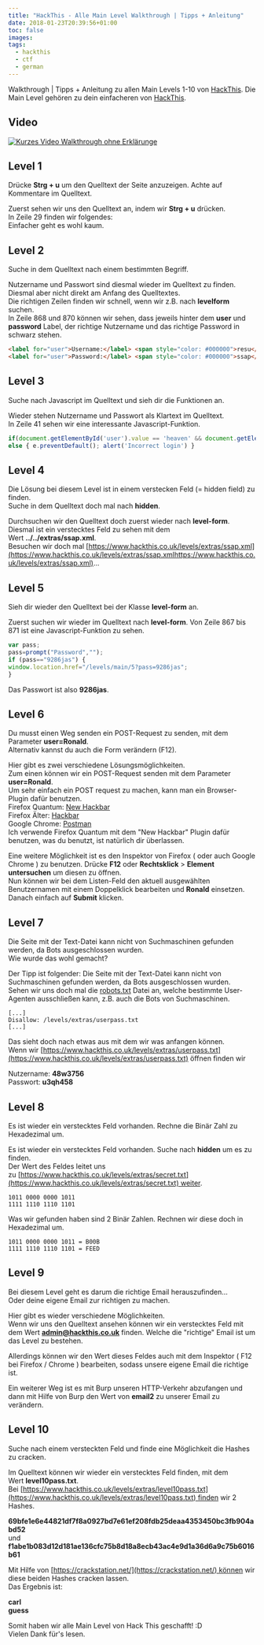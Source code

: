```yaml
---
title: "HackThis - Alle Main Level Walkthrough | Tipps + Anleitung"
date: 2018-01-23T20:39:56+01:00
toc: false
images:
tags:
  - hackthis
  - ctf
  - german
---
```


Walkthrough | Tipps + Anleitung zu allen Main Levels 1-10 von [HackThis](https://www.hackthis.co.uk/levels/Main). Die Main Level gehören zu dein einfacheren von [HackThis](https://www.hackthis.co.uk/levels/Main).

## **Video**

[![Kurzes Video Walkthrough ohne Erklärunge](http://img.youtube.com/vi/G7O8Zh9dPbk/0.jpg)](http://www.youtube.com/watch?v=G7O8Zh9dPbk)

## **Level 1**

Drücke **Strg + u** um den Quelltext der Seite anzuzeigen. Achte auf Kommentare im Quelltext.

Zuerst sehen wir uns den Quelltext an, indem wir **Strg + u** drücken.  
In Zeile 29 finden wir folgendes:  **<!-- username: in, password: out -->**  
Einfacher geht es wohl kaum.

## **Level 2**

Suche in dem Quelltext nach einem bestimmten Begriff.

Nutzername und Passwort sind diesmal wieder im Quelltext zu finden. Diesmal aber nicht direkt am Anfang des Quelltextes.  
Die richtigen Zeilen finden wir schnell, wenn wir z.B. nach **levelform** suchen.  
In Zeile 868 und 870 können wir sehen, dass jeweils hinter dem **user** und **password** Label, der richtige Nutzername und das richtige Password in schwarz stehen.

```html
<label for="user">Username:</label> <span style="color: #000000">resu</span>
<label for="user">Password:</label> <span style="color: #000000">ssap</span>
```

## **Level 3**

Suche nach Javascript im Quelltext und sieh dir die Funktionen an.

Wieder stehen Nutzername und Passwort als Klartext im Quelltext.  
In Zeile 41 sehen wir eine interessante Javascript-Funktion.

```js
if(document.getElementById('user').value == 'heaven' && document.getElementById('pass').value == 'hell') { }
else { e.preventDefault(); alert('Incorrect login') }
```

## **Level 4**

Die Lösung bei diesem Level ist in einem verstecken Feld (= hidden field) zu finden.  
Suche in dem Quelltext doch mal nach **hidden**.

Durchsuchen wir den Quelltext doch zuerst wieder nach **level-form**.  
Diesmal ist ein verstecktes Feld zu sehen mit dem Wert **../../extras/ssap.xml**.  
Besuchen wir doch mal [https://www.hackthis.co.uk/levels/extras/ssap.xml](https://www.hackthis.co.uk/levels/extras/ssap.xmlhttps://www.hackthis.co.uk/levels/extras/ssap.xml)...

## **Level 5**

Sieh dir wieder den Quelltext bei der Klasse **level-form** an.

Zuerst suchen wir wieder im Quelltext nach **level-form**. Von Zeile 867 bis 871 ist eine Javascript-Funktion zu sehen.

```javascript
var pass;
pass=prompt("Password","");
if (pass=="9286jas") {
window.location.href="/levels/main/5?pass=9286jas";
}
```

Das Passwort ist also **9286jas**.

## **Level 6**

Du musst einen Weg senden ein POST-Request zu senden, mit dem Parameter **user=Ronald**.  
Alternativ kannst du auch die Form verändern (F12).

Hier gibt es zwei verschiedene Lösungsmöglichkeiten.  
Zum einen können wir ein POST-Request senden mit dem Parameter **user=Ronald**.  
Um sehr einfach ein POST request zu machen, kann man ein Browser-Plugin dafür benutzen.  
Firefox Quantum: [New Hackbar](https://addons.mozilla.org/de/firefox/addon/new-hackbar/)  
Firefox Älter: [Hackbar](https://addons.mozilla.org/de/firefox/addon/hackbar/)  
Google Chrome: [Postman](https://chrome.google.com/webstore/detail/postman/fhbjgbiflinjbdggehcddcbncdddomop)  
Ich verwende Firefox Quantum mit dem "New Hackbar" Plugin dafür benutzen, was du benutzt, ist natürlich dir überlassen.

Eine weitere Möglichkeit ist es den Inspektor von Firefox ( oder auch Google Chrome ) zu benutzen. Drücke **F12** oder **Rechtsklick** > **Element untersuchen** um diesen zu öffnen.  
Nun können wir bei dem Listen-Feld den aktuell ausgewählten Benutzernamen mit einem Doppelklick bearbeiten und **Ronald** einsetzen.  
Danach einfach auf **Submit** klicken.

## **Level 7**

Die Seite mit der Text-Datei kann nicht von Suchmaschinen gefunden werden, da Bots ausgeschlossen wurden.  
Wie wurde das wohl gemacht?

Der Tipp ist folgender: Die Seite mit der Text-Datei kann nicht von Suchmaschinen gefunden werden, da Bots ausgeschlossen wurden.  
Sehen wir uns doch mal die [robots.txt](https://www.hackthis.co.uk/robots.txt) Datei an, welche bestimmte User-Agenten ausschließen kann, z.B. auch die Bots von Suchmaschinen.

```shell
[...]
Disallow: /levels/extras/userpass.txt
[...]
```

Das sieht doch nach etwas aus mit dem wir was anfangen können.  
Wenn wir [https://www.hackthis.co.uk/levels/extras/userpass.txt](https://www.hackthis.co.uk/levels/extras/userpass.txt) öffnen finden wir

Nutzername: **48w3756**  
Passwort: **u3qh458**

## **Level 8**

Es ist wieder ein verstecktes Feld vorhanden. Rechne die Binär Zahl zu Hexadezimal um.

Es ist wieder ein verstecktes Feld vorhanden. Suche nach **hidden** um es zu finden.  
Der Wert des Feldes leitet uns zu [https://www.hackthis.co.uk/levels/extras/secret.txt](https://www.hackthis.co.uk/levels/extras/secret.txt) weiter.

```shell
1011 0000 0000 1011
1111 1110 1110 1101
```

Was wir gefunden haben sind 2 Binär Zahlen. Rechnen wir diese doch in Hexadezimal um.

```shell
1011 0000 0000 1011 = B00B
1111 1110 1110 1101 = FEED
```

## **Level 9**

Bei diesem Level geht es darum die richtige Email herauszufinden...  
Oder deine eigene Email zur richtigen zu machen.

Hier gibt es wieder verschiedene Möglichkeiten.  
Wenn wir uns den Quelltext ansehen können wir ein verstecktes Feld mit dem Wert **admin@hackthis.co.uk** finden. Welche die "richtige" Email ist um das Level zu bestehen.

Allerdings können wir den Wert dieses Feldes auch mit dem Inspektor ( F12 bei Firefox / Chrome ) bearbeiten, sodass unsere eigene Email die richtige ist.

Ein weiterer Weg ist es mit Burp unseren HTTP-Verkehr abzufangen und dann mit Hilfe von Burp den Wert von **email2** zu unserer Email zu verändern.

## **Level 10**

Suche nach einem versteckten Feld und finde eine Möglichkeit die Hashes zu cracken.

Im Quelltext können wir wieder ein verstecktes Feld finden, mit dem Wert **level10pass.txt**.  
Bei [https://www.hackthis.co.uk/levels/extras/level10pass.txt](https://www.hackthis.co.uk/levels/extras/level10pass.txt) finden wir 2 Hashes.

**69bfe1e6e44821df7f8a0927bd7e61ef208fdb25deaa4353450bc3fb904abd52**  
und  
**f1abe1b083d12d181ae136cfc75b8d18a8ecb43ac4e9d1a36d6a9c75b6016b61**

Mit Hilfe von [https://crackstation.net/](https://crackstation.net/) können wir diese beiden Hashes cracken lassen.  
Das Ergebnis ist:

**carl**  
**guess**

Somit haben wir alle Main Level von Hack This geschafft! :D  
Vielen Dank für's lesen.